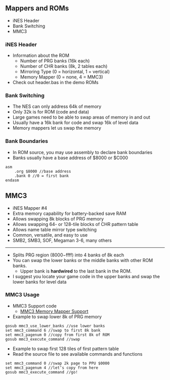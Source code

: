 
## Mappers and ROMs

 - iNES Header
 - Bank Switching
 - MMC3

### iNES Header

 - Information about the ROM
    - Number of PRG banks (16k each)
    - Number of CHR banks (8k, 2 tables each)
    - Mirroring Type (0 = horizontal, 1 = vertical)
    - Memory Mapper (0 = none, 4 = MMC3)
 - Check out header.bas in the demo ROMs

### Bank Switching 

 - The NES can only address 64k of memory
 - Only 32k is for ROM (code and data)
 - Large games need to be able to swap areas of memory in and out
 - Usually have a 16k bank for code and swap 16k of level data
 - Memory mappers let us swap the memory

### Bank Boundaries

 - In ROM source, you may use assembly to declare bank boundaries
 - Banks usually have a base address of $8000 or $C000

```
asm
    .org $8000 //base address
    .bank 0 //0 = first bank
endasm
```

## MMC3

 - iNES Mapper #4
 - Extra memory capability for battery-backed save RAM
 - Allows swapping 8k blocks of PRG memory
 - Allows swapping 64- or 128-tile blocks of CHR pattern table
 - Allows name table mirror type switching
 - Common, versatile, and easy to use
 - SMB2, SMB3, SOF, Megaman 3-6, many others

---
 
 - Splits PRG region ($8000-$ffff) into 4 banks of 8k each
 - You can swap the lower banks or the middle banks with other ROM banks. 
    - Upper bank is **hardwired** to the last bank in the ROM.
 - I suggest you locate your game code in the upper banks and swap the lower banks for level data


### MMC3 Usage

 - MMC3 Support code 
    - [MMC3 Memory Mapper Support](https://raw.githubusercontent.com/mebusy/notes/master/codes/nbasic_codes/mmc3.bas)
 - Example to swap lower 8k of PRG memory

```
gosub mmc3_use_lower_banks //use lower banks
set mmc3_command 6 //swap to first 8k bank
set mmc3_pagenum 0 //copy from first 8k of ROM
gosub mmc3_execute_command //swap
```

 - Example to swap first 128 tiles of first pattern table
 - Read the source file to see available commands and functions

```
set mmc3_command 0 //swap 2k page to PPU $0000
set mmc3_pagenum 4 //let’s copy from here
gosub mmc3_execute_command //go!
```



